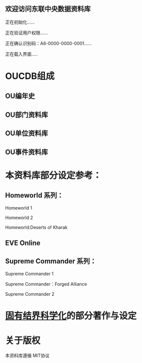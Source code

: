 ## 欢迎访问东联中央数据资料库
正在初始化......

正在验证用户权限......

正在确认识别码：A6-0000-0000-0001......

正在载入界面.....


# OUCDB组成
## OU编年史
## OU部门资料库
## OU单位资料库
## OU事件资料库


# 本资料库部分设定参考：
## Homeworld 系列：
Homeworld 1

Homeworld 2

Homeworld:Deserts of Kharak

## EVE Online

## Supreme Commander 系列：
Supreme Commander 1

Supreme Commander：Forged Alliance

Supreme Commander 2

# [固有结界科学化](https://www.ciweimao.com/reader/300121 "刺猬猫作者书栏")的部分著作与设定


# 关于版权
本资料库遵循 MIT协议
